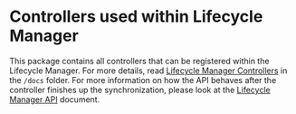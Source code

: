 # Controllers used within Lifecycle Manager

This package contains all controllers that can be registered within the Lifecycle Manager.
For more details, read [Lifecycle Manager Controllers](/docs/contributor/02-controllers.md) in the `/docs` folder.
For more information on how the API behaves after the controller finishes up the synchronization, please look at the [Lifecycle Manager API](/docs/contributor/resources/README.md) document.
